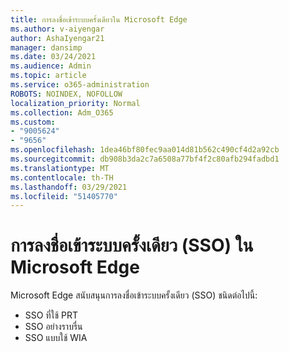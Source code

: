 ```yaml
---
title: การลงชื่อเข้าระบบครั้งเดียวใน Microsoft Edge
ms.author: v-aiyengar
author: AshaIyengar21
manager: dansimp
ms.date: 03/24/2021
ms.audience: Admin
ms.topic: article
ms.service: o365-administration
ROBOTS: NOINDEX, NOFOLLOW
localization_priority: Normal
ms.collection: Adm_O365
ms.custom:
- "9005624"
- "9656"
ms.openlocfilehash: 1dea46bf80fec9aa014d81b562c490cf4d2a92cb
ms.sourcegitcommit: db908b3da2c7a6508a77bf4f2c80afb294fadbd1
ms.translationtype: MT
ms.contentlocale: th-TH
ms.lasthandoff: 03/29/2021
ms.locfileid: "51405770"
---
```

# <a name="single-sign-on-sso-in-microsoft-edge"></a>การลงชื่อเข้าระบบครั้งเดียว (SSO) ใน Microsoft Edge

Microsoft Edge สนับสนุนการลงชื่อเข้าระบบครั้งเดียว (SSO) ชนิดต่อไปนี้:
- SSO ที่ใช้ PRT
- SSO อย่างราบรื่น
- SSO แบบใช้ WIA
